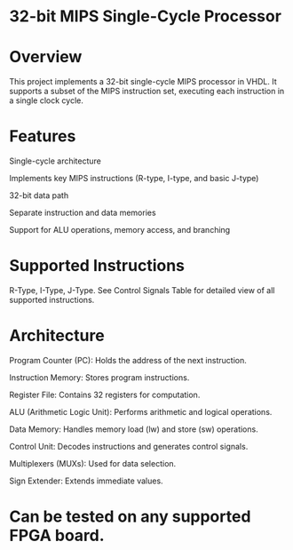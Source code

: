 # 32-bit MIPS Single-Cycle Processor

# Overview

This project implements a 32-bit single-cycle MIPS processor in VHDL. It supports a subset of the MIPS instruction set, executing each instruction in a single clock cycle.

# Features

Single-cycle architecture <br/> 

Implements key MIPS instructions (R-type, I-type, and basic J-type) <br/> 

32-bit data path <br/>

Separate instruction and data memories <br/> 

Support for ALU operations, memory access, and branching <br/>

# Supported Instructions

R-Type, I-Type, J-Type. See Control Signals Table for detailed view of all supported instructions. 

# Architecture

Program Counter (PC): Holds the address of the next instruction.  <br/>

Instruction Memory: Stores program instructions.  <br/> 

Register File: Contains 32 registers for computation.  <br/> 

ALU (Arithmetic Logic Unit): Performs arithmetic and logical operations.  <br/> 

Data Memory: Handles memory load (lw) and store (sw) operations.  <br/> 

Control Unit: Decodes instructions and generates control signals.  <br/> 

Multiplexers (MUXs): Used for data selection.  <br/> 

Sign Extender: Extends immediate values.  <br/> 

# Can be tested on any supported FPGA board. 
